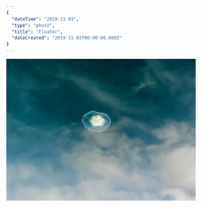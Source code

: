 ```yaml
---
{
  "dateTime": "2019-11-03",
  "type": "photo",
  "title": "Floater",
  "dateCreated": "2019-11-03T00:00:00.000Z"
}
---
```

![Floater][wa]

[wa]: /img/20191103-floater.jpg